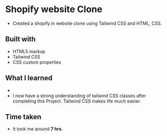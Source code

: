 # Shopify website Clone

- Created a shopify.in website clone using Tailwind CSS and HTML, CSS.


## Built with

- HTML5 markup
- Tailwind CSS
- CSS custom properties

## What I learned
- 
- I now have a strong understanding of tailwind CSS classes after completing this Project. Tailwind CSS makes life much easier.

## Time taken
- It took me around **7 hrs**. 
<br>